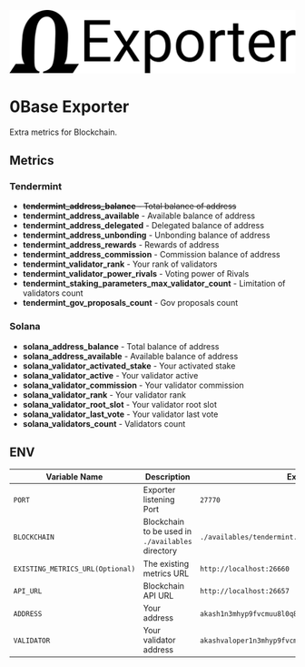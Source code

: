 ![Title](0base-exporter.png "Title")

# 0Base Exporter

Extra metrics for Blockchain.


## Metrics

### Tendermint
- ~~**tendermint_address_balance** - Total balance of address~~
- **tendermint_address_available** - Available balance of address
- **tendermint_address_delegated** - Delegated balance of address
- **tendermint_address_unbonding**  - Unbonding balance of address 
- **tendermint_address_rewards** - Rewards of address
- **tendermint_address_commission** - Commission balance of address
- **tendermint_validator_rank** - Your rank of validators
- **tendermint_validator_power_rivals** - Voting power of Rivals
- **tendermint_staking_parameters_max_validator_count** - Limitation of validators count
- **tendermint_gov_proposals_count** - Gov proposals count


### Solana
- **solana_address_balance** - Total balance of address
- **solana_address_available** - Available balance of address
- **solana_validator_activated_stake** - Your activated stake
- **solana_validator_active** - Your validator active
- **solana_validator_commission** - Your validator commission
- **solana_validator_rank** - Your validator rank
- **solana_validator_root_slot** - Your validator root slot
- **solana_validator_last_vote** - Your validator last vote
- **solana_validators_count** - Validators count

## ENV

| Variable Name | Description | Example |
|---------------|-------------|---------|
| `PORT`                           | Exporter listening Port | `27770` |
| `BLOCKCHAIN`                     | Blockchain to be used in `./availables` directory | `./availables/tendermint.ts` |
| `EXISTING_METRICS_URL(Optional)` | The existing metrics URL | `http://localhost:26660` |
| `API_URL`                        | Blockchain API URL | `http://localhost:26657` |
| `ADDRESS`                        | Your address | `akash1n3mhyp9fvcmuu8l0q8qvjy07x0rql8q4jxqcnl` |
| `VALIDATOR`                      | Your validator address | `akashvaloper1n3mhyp9fvcmuu8l0q8qvjy07x0rql8q4cyw7r4` | 